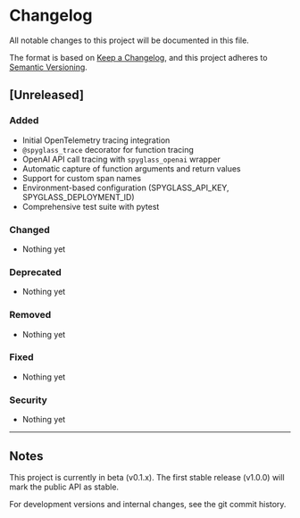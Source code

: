 # Changelog

All notable changes to this project will be documented in this file.

The format is based on [Keep a Changelog](https://keepachangelog.com/en/1.0.0/),
and this project adheres to [Semantic Versioning](https://semver.org/spec/v2.0.0.html).

## [Unreleased]

### Added
- Initial OpenTelemetry tracing integration
- `@spyglass_trace` decorator for function tracing
- OpenAI API call tracing with `spyglass_openai` wrapper
- Automatic capture of function arguments and return values
- Support for custom span names
- Environment-based configuration (SPYGLASS_API_KEY, SPYGLASS_DEPLOYMENT_ID)
- Comprehensive test suite with pytest

### Changed
- Nothing yet

### Deprecated
- Nothing yet

### Removed
- Nothing yet

### Fixed
- Nothing yet

### Security
- Nothing yet

---

## Notes

This project is currently in beta (v0.1.x). The first stable release (v1.0.0) will mark the public API as stable.

For development versions and internal changes, see the git commit history.
